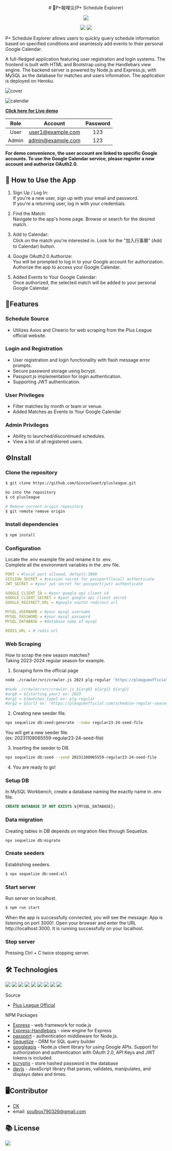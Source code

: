 <center># 🏀P+報哩災(P+ Schedule Explorer)</a>
<p>
    <a href="https://plusleague.herokuapp.com/"><img src="https://www.herokucdn.com/deploy/button.svg"/></a>
<p>
    <a href="https://plusleague.herokuapp.com/"><img src="https://img.shields.io/website-up-down-green-red/http/monip.org.svg"/></a>
    <img src="https://img.shields.io/badge/Node.js-v14.16.0-green"/>
</p>
</center>
<p>
P+ Schedule Explorer allows users to quickly query schedule information based on specified conditions and seamlessly add events to their personal Google Calendar.

A full-fledged application featuring user registration and login systems. The frontend is built with HTML and Bootstrap using the Handlebars view engine. The backend server is powered by Node.js and Express.js, with MySQL as the database for matches and users information. The application is deployed on Heroku.
</p>

![cover](./public/README-images/cover.png)

![calendar](./public/README-images/project_plusleague.gif)

<p><strong><a href="https://plusleague.herokuapp.com/">
Click here for Live demo</a></strong>
</p>

| Role | Account | Password |
| :----:| :----: | :----: |
| User | user1@example.com | 123 |
| Admin | admin@example.com | 123 |

**For demo convenience, the user account are linked to specific Google accounts. To use the Google Calendar service, please register a new account and authorize OAuth2.0.**

## 📕 How to Use the App
1. Sign Up / Log In:  
If you're a new user, sign up with your email and password.  
If you're a returning user, log in with your credentials.

2. Find the Match:  
Navigate to the app's home page.
Browse or search for the desired match.

3. Add to Calendar:  
Click on the match you're interested in.
Look for the "加入行事曆" (Add to Calendar) button.

4. Google OAuth2.0 Authorize:  
You will be prompted to log in to your Google account for authorization. Authorize the app to access your Google Calendar.

5. Added Events to Your Google Calendar:  
Once authorized, the selected match will be added to your personal Google Calendar.

## 🌟Features
### Schedule Source
+ Utilizes Axios and Cheerio for web scraping from the Plus League official website.
### Login and Registration
+ User registration and login functionality with flash message error prompts.
+ Secure password storage using bcrypt.
+ Passport.js implementation for login authentication.
+ Supporting JWT authentication.
### User Privileges 
+ Filter matches by month or team or venue.
+ Added Matches as Events to Your Google Calendar
### Admin Privileges
+ Ability to launched/discontinued schedules.
+ View a list of all registered users.

## ⚙️Install
### Clone the repository
```zsh
$ git clone https://github.com/Gincoolwant/plusleague.git

Go into the repository
$ cd plusleague

# Remove current origin repository
$ git remote remove origin
```

### Install dependencies
```zsh
$ npm install
```
### Configuration
Locate the .env example file and rename it to .env.  
Complete all the environment variables in the .env file.
```yml
PORT = #local port allowed, default:3000
SESSION_SECRET = #session secret for passport(local) authenticate
JWT_SECRET = #your jwt secret for passport(jwt) authenticate

GOOGLE_CLIENT_ID = #your google api client id
GOOGLE_CLIENT_SECRET = #your google api client secret
GOOGLE_REDIRECT_URL = #google oauth2 redirect url

MYSQL_USERNAME = #your mysql username
MYSQL_PASSWORD = #your mysql password
MYSQL_DATABASE = #database name of mysql

REDIS_URL = # redis url
```

### Web Scraping
How to scrap the new season matches?  
Taking 2023-2024 regular season for example.

1. Scraping form the official page
```zsh
node ./crawler/src/crawler.js 2023 plg-regular 'https://pleagueofficial.com/schedule-regular-season/2023-24'

#node ./crawler/src/crawler.js ${arg0} ${arg1} ${arg2}
#arg0 = ${starting_year} ex: 2023
#arg1 = ${matches_type} ex: plg-regular
#arg2 = ${url} ex: 'https://pleagueofficial.com/schedule-regular-season/2023-24'
```
2. Creating new seeder file.
```zsh
npx sequelize db:seed:generate --name regular23-24-seed-file
```
You will get a new seeder file.  
(ex: 20231108065559-regular23-24-seed-file)

3. Inserting the seeder to DB.
```zsh
npx sequelize db:seed --seed 20231108065559-regular23-24-seed-file
```

4. You are ready to go!

### Setup DB
In MySQL Workbench, create a database naming the exactly name in .env file.

```sql
CREATE DATABASE IF NOT EXISTS ${MYSQL_DATABASE}; 
```

### Data migration
Creating tables in DB depends on migration files through Sequelize.

```
npx sequelize db:migrate
```

### Create seeders
Establishing seeders.

```zsh
$ npx sequelize db:seed:all
```

### Start server
Run server on localhost.

```zsh
$ npm run start
```
When the app is successfully connected, you will see the message: App is listening on port 3000!. Open your browser and enter the URL http://localhost:3000. It is running successfully on your localhost.

### Stop server
Pressing Ctrl + C twice stopping server.


## 🛠️ Technologies
<img src="https://img.shields.io/badge/javascript%20-%23323330.svg?&style=for-the-badge&logo=javascript&logoColor=%23F7DF1E"/>
<img src="https://img.shields.io/badge/html5%20-%23E34F26.svg?&style=for-the-badge&logo=html5&logoColor=white"/>
<img src="https://img.shields.io/badge/css3%20-%231572B6.svg?&style=for-the-badge&logo=css3&logoColor=white"/>
<img src="https://img.shields.io/badge/Bootstrap-563D7C?style=for-the-badge&logo=bootstrap&logoColor=white">
<img src="https://img.shields.io/badge/node.js%20-%2343853D.svg?&style=for-the-badge&logo=node.js&logoColor=white"/>
<img src="https://img.shields.io/badge/Express.js-404D59?style=for-the-badge"/>
<img src="https://img.shields.io/badge/MySQL-005C84?style=for-the-badge&logo=mysql&logoColor=white"/>
<img src="https://img.shields.io/badge/redis-%23DD0031.svg?&style=for-the-badge&logo=redis&logoColor=white"/>
<img src="https://img.shields.io/badge/Visual_Studio_Code-0078D4?style=for-the-badge&logo=visual%20studio%20code&logoColor=white"/>

Source
+ [Plus League Official](https://pleagueofficial.com/)

NPM Packages
+ [Express](https://www.npmjs.com/package/express) - web framework for node.js
+ [Express-Handlebars](https://www.npmjs.com/package/express-handlebars) - view engine for Express
+ [passport](https://www.npmjs.com/package/passport) - authentication middleware for Node.js.
+ [Sequelize](https://sequelize.org/) - ORM for SQL query builder
+ [googleapis](https://www.npmjs.com/package/googleapis) - Node.js client library for using Google APIs. Support for authorization and authentication with OAuth 2.0, API Keys and JWT tokens is included.
+ [bcryptjs](https://www.npmjs.com/package/bcryptjs) - store hashed password in the database
+ [dayjs](https://day.js.org/en/) - JavaScript library that parses, validates, manipulates, and displays dates and times.

## 🖥️Contributor
+ [CK](https://github.com/Gincoolwant)
+ email: soulbox790326@gmail.com

## 📚 License

<img src="https://img.shields.io/github/license/clairepeng0808/smart-brain-app?style=flat-square&color=9cf" />